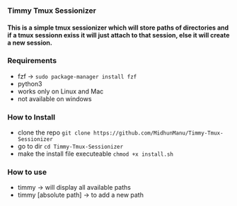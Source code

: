 ### Timmy Tmux Sessionizer

#### This is a simple tmux sessionizer which will store paths of directories and if a tmux sessionn exiss it will just attach to that session, else it will create a new session.

### Requirements
- fzf -> ```sudo package-manager install fzf```
- python3 
- works only on Linux and Mac 
- not available on windows

### How to Install
- clone the repo ```git clone https://github.com/MidhunManu/Timmy-Tmux-Sessionizer```
- go to dir ```cd Timmy-Tmux-Sessionizer```
- make the install file executeable ```chmod +x install.sh```


### How to use
- timmy -> will display all available paths
- timmy [absolute path] -> to add a new path
